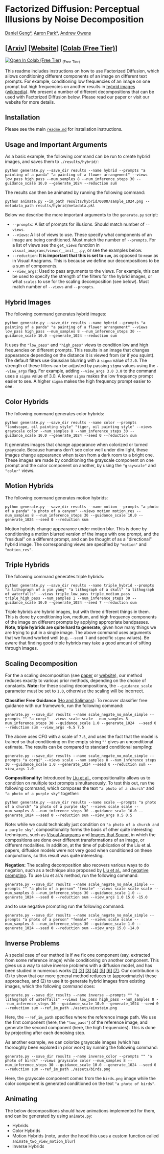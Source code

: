 # Factorized Diffusion: Perceptual Illusions by Noise Decomposition

[Daniel Geng*](https://dangeng.github.io/), [Aaron Park*](https://inbumpark.github.io/), [Andrew Owens](https://andrewowens.com/)

## [[Arxiv](https://arxiv.org/abs/2404.11615)] [[Website](https://dangeng.github.io/factorized_diffusion/)] [[Colab (Free Tier)](https://colab.research.google.com/drive/1S9v0m9fgAw4MDdsLVHAdaRx94L4dwTPw?usp=sharing)]

[![Open In Colab (Free Tier)](https://colab.research.google.com/assets/colab-badge.svg)](https://colab.research.google.com/drive/1S9v0m9fgAw4MDdsLVHAdaRx94L4dwTPw?usp=sharing) <sub>(Free Tier)</sub>

This readme includes instructions on how to use Factorized Diffusion, which allows conditioning different components of an image on different text prompts. For example, conditioning low frequencies of an image on one prompt but high frequencies on another results in [hybrid images](https://stanford.edu/class/ee367/reading/OlivaTorralb_Hybrid_Siggraph06.pdf) ([wikipedia](https://en.wikipedia.org/wiki/Hybrid_image)). We present a number of different decompositions that can be used with Factorized Diffusion below. Please read our paper or visit our website for more details.

## Installation

Please see the main [`readme.md`](https://github.com/dangeng/visual_anagrams) for installation instructions.

## Usage and Important Arguments

As a basic example, the following command can be run to create hybrid images, and saves them to `./results/hybrid/`:

```
python generate.py --save_dir results --name hybrid --prompts "a painting of a panda" "a painting of a flower arrangement" --views low_pass high_pass --num_samples 8 --num_inference_steps 30 --guidance_scale 10.0 --generate_1024 --reduction sum
```

The results can then be animated by running the following command:

```
python animate.py --im_path results/hybrid/0000/sample_1024.png --metadata_path results/hybrid/metadata.pkl
```

Below we describe the more important arguments to the `generate.py` script:

- `--prompts`: A list of prompts for illusions. Should match number of `--views`.
- `--views`: A list of views to use. These specify what components of an image are being conditioned. Must match the number of `--prompts`. For a list of views see the `get_views` function in `visual_anagrams/views/__init__.py`, or see the examples below.
- `--reduction`: **It is important that this is set to `sum`,** as opposed to `mean` as in Visual Anagrams. This is because we define our decompositions to be a sum of components.
- `--view_args`: Used to pass arguments to the views. For example, this can be used to specify the strength of the filters for the hybrid images, or what `scales` to use for the scaling decomposition (see below). Must match number of `--views` and `--prompts`.

## Hybrid Images

The following command generates hybrid images:

```
python generate.py --save_dir results --name hybrid --prompts "a painting of a panda" "a painting of a flower arrangement" --views low_pass high_pass --num_samples 8 --num_inference_steps 30 --guidance_scale 10.0 --generate_1024 --reduction sum
```

It uses the `"low_pass"` and `"high_pass"` views to condition low and high frequencies on different prompts. This results in an image that changes appearance depending on the distance it is viewed from (or if you squint). The default filters use Gaussian blurring with a `sigma` value of `2.0`. The strength of these filters can be adjusted by passing `sigma` values using the `--view_args` flag. For example, adding `--view_args 3.0 3.0` to the command uses a `sigma` value of 3.0. A lower `sigma` makes the low frequency prompt easier to see. A higher `sigma` makes the high frequency prompt easier to see.

## Color Hybrids

The following command generates color hybrids:

```
python generate.py --save_dir results --name color --prompts "landscape, oil painting style" "tiger, oil painting style" --views grayscale color --num_samples 8 --num_inference_steps 30 --guidance_scale 10.0 --generate_1024 --seed 0 --reduction sum
```

It generates images that change appearance when colorized or turned grayscale. Because humans don't see color well under dim light, these images change appearance when taken from a dark room to a bright one. These images are made by conditioning the grayscale component on one prompt and the color component on another, by using the `"grayscale"` and `"color"` views. 

## Motion Hybrids

The following command generates motion hybrids:

```
python generate.py --save_dir results --name motion --prompts "a photo of a panda" "a photo of a canyon" --views motion motion_res --num_samples 8 --num_inference_steps 30 --guidance_scale 10.0 --generate_1024 --seed 0 --reduction sum
```

Motion hybrids change appearance under motion blur. This is done by conditioning a motion blurred version of the image with one prompt, and the "residual" on a different prompt, and can be thought of as a "directional" hybrid image. The corresponding views are specified by `"motion"` and `"motion_res"`.

## Triple Hybrids

The following command generates triple hybrids:

```
python generate.py --save_dir results --name triple_hybrid --prompts "a lithograph of a yin yang" "a lithograph of a skull" "a lithograph of waterfalls" --views triple_low_pass triple_medium_pass triple_high_pass --num_samples 1 --num_inference_steps 30 --guidance_scale 10.0 --generate_1024 --seed 7 --reduction sum
```

Triple hybrids are hybrid images, but with three different things in them. This is done by conditioning low, medium, and high frequency components of the image on different prompts by applying appropriate bandpasses. **Note, triple hybrids are quite hard to generate**, given how many things we are trying to put in a single image. The above command uses arguments that we found worked well (e.g. `--seed 7` and specific `sigma` values). Be aware that finding good triple hybrids may take a good amount of sifting through images.

## Scaling Decomposition

For the a scaling decomposition (see [paper](https://arxiv.org/abs/2404.11615) or [website](https://dangeng.github.io/factorized_diffusion/)), our method reduces exactly to various prior methods, depending on the choice of constants. **Note:** for these scaling decompositions, the `--guidance_scale` parameter must be set to `1.0`, otherwise the scaling will be incorrect.

**Classifier Free Guidance** ([Ho and Salimans](https://arxiv.org/abs/2207.12598)): To recover classifier free guidance with our framework, run the following command:

```
generate.py --save_dir results --name scale_negate_no_male_simple --prompts "" "a corgi" --views scale scale --num_samples 8 --num_inference_steps 30 --guidance_scale 1.0 --generate_1024  --seed 0 --reduction sum --view_args -6.5 7.5
```

The above uses CFG with a scale of `7.5`, and uses the fact that the model is trained so that conditioning on the empty string `""` gives an unconditional estimate. The results can be compared to standard conditional sampling:

```
generate.py --save_dir results --name scale_negate_no_male_simple --prompts "a corgi" --views scale --num_samples 8 --num_inference_steps 30 --guidance_scale 1.0 --generate_1024 --seed 0 --reduction sum --view_args 1.0 
```

**Compositionality:** Introduced by [Liu et al.](https://energy-based-model.github.io/Compositional-Visual-Generation-with-Composable-Diffusion-Models/), compositionality allows us to condition on multiple text prompts simultaneously. To test this out, run the following command, which composes the text `"a photo of a church"` and `"a photo of a purple sky"` together:

```
python generate.py --save_dir results --name scale --prompts "a photo of a church" "a photo of a purple sky" --views scale scale --num_samples 8 --num_inference_steps 30 --guidance_scale 10.0 --generate_1024 --seed 0 --reduction sum --view_args 0.5 0.5
```

Note: while we could technically just condition on `"a photo of a church and a purple sky"`, compositionality forms the basis of other quite interesting techniques, such as [Visual Anagrams](https://dangeng.github.io/visual_anagrams/) and [Images that Sound](https://ificl.github.io/images-that-sound/), in which the compositions are done over different transformations of an image, or different modalities. In addition, at the time of publication of the Liu et al. papers, diffusion models were not very good when conditioned on these conjunctions, so this result was quite interesting.

**Negation:** The scaling decomposition also recovers various ways to do negation, such as a technique also proposed by [Liu et al.](https://energy-based-model.github.io/Compositional-Visual-Generation-with-Composable-Diffusion-Models/), and [negative prompting](https://github.com/AUTOMATIC1111/stable-diffusion-webui/wiki/Negative-prompt). To use Liu et al.'s method, run the following command:

```
generate.py --save_dir results --name scale_negate_no_male_simple --prompts "" "a photo of a person" "female" --views scale scale scale --num_samples 8 --num_inference_steps 30 --guidance_scale 1.0 --generate_1024 --seed 0 --reduction sum --view_args 1.0 15.0 -15.0
```

and to use negative prompting run the following command:

```
generate.py --save_dir results --name scale_negate_no_male_simple --prompts "a photo of a person" "female" --views scale scale --num_samples 8 --num_inference_steps 30 --guidance_scale 1.0 --generate_1024 --seed 0 --reduction sum --view_args 15.0 -14.0
```

## Inverse Problems

A special case of our method is if we fix one component (say, extracted from some reference image) while conditioning on another component. This gives us a way to solve inverse problems with a diffusion model, and has been studied in numerous works [[1]](https://arxiv.org/abs/2011.13456) [[2]](https://arxiv.org/abs/2112.05146) [[3]](https://arxiv.org/abs/2201.11793) [[4]](https://arxiv.org/abs/2201.09865) [[5]](https://arxiv.org/abs/2212.00490) [[6]](https://arxiv.org/abs/2108.02938) [[7]](https://arxiv.org/abs/2206.02779). Our contribution is (1) to show that our more general method reduces to (approximately) these approaches, and (2) to use it to generate hybrid images from existing images, which the following command does:

```
generate.py --save_dir results --name inverse --prompts "" "a lithograph of waterfalls" --views low_pass high_pass --num_samples 8 --num_inference_steps 30 --guidance_scale 10.0 --generate_1024 --seed 0 --reduction sum --ref_im_path ./assets/einstein.png
```

Here, the `--ref_im_path` specifies where the reference image path. We use the first component (here, the `"low_pass"`) of the reference image, and generate the second component (here, the high frequencies). This is done by projecting after each denoising step.

As another example, we can colorize grayscale images (which has thoroughly been explored in prior work) by running the following command:

```
generate.py --save_dir results --name inverse_color --prompts "" "a photo of birds" --views grayscale color --num_samples 8 --num_inference_steps 30 --guidance_scale 10.0 --generate_1024 --seed 0 --reduction sum --ref_im_path ./assets/birds.png
```

Here, the grayscale component comes from the `birds.png` image while the color component is generated conditioned on the text `"a photo of birds"`.


## Animating

The below decompositions should have animations implemented for them, and can be generated by using `animate.py`:

- Hybrids
- Color Hybrids
- Motion Hybrids (note, under the hood this uses a custom function called `animate_two_view_motion_blur`)
- Inverse Hybrids